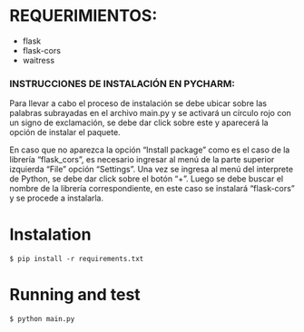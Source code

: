 # REQUERIMIENTOS:

- flask
- flask-cors
- waitress

### INSTRUCCIONES DE INSTALACIÓN EN PYCHARM:

Para llevar a cabo el proceso de instalación se debe ubicar sobre las palabras subrayadas en el archivo main.py y se activará un círculo rojo con un signo de exclamación, se debe dar click sobre este y aparecerá la opción de instalar el paquete.

En caso que no aparezca la opción “Install package” como es el caso de la librería “flask_cors”, es necesario ingresar al menú de la parte superior izquierda “File” opción “Settings”. Una vez se ingresa al menú del interprete de Python, se debe dar click sobre el botón “+”. Luego se debe buscar el nombre de la librería correspondiente, en este caso se instalará “flask-cors” y se procede a instalarla.


# Instalation

```
$ pip install -r requirements.txt
```

# Running and test

```
$ python main.py
```
